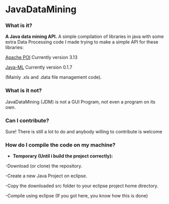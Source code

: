 # JavaDataMining

### What is it? ###
**A Java data mining API.** 
A simple compilation of libraries in java with some extra Data Processing code I made trying to make a simple API for these libraries:

[Apache POI](https://poi.apache.org/) Currently version 3.13

[Java-ML](http://java-ml.sourceforge.net/) Currently version 0.1.7

(Mainly .xls and .data file management code).

### What is it not? ###
JavaDataMining (JDM) is not a GUI Program, not even a program on its own.

### Can I contribute? ###
Sure! There is still a lot to do and anybody willing to contribute is welcome


### How do I compile the code on my machine? ###

- **Temporary (Until i build the project correctly):**

-Download (or clone) the repository.

-Create a new Java Project on eclipse.

-Copy the downloaded src folder to your eclipse project home directory.

-Compile using eclipse (If you got here, you know how this is done)

